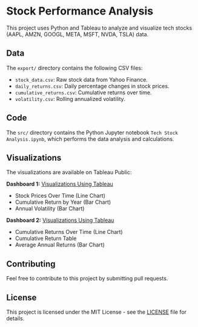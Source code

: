 # Stock Performance Analysis

This project uses Python and Tableau to analyze and visualize tech stocks (AAPL, AMZN, GOOGL, META, MSFT, NVDA, TSLA) data.

## Data

The `export/` directory contains the following CSV files:

* `stock_data.csv`: Raw stock data from Yahoo Finance.
* `daily_returns.csv`: Daily percentage changes in stock prices.
* `cumulative_returns.csv`: Cumulative returns over time.
* `volatility.csv`: Rolling annualized volatility.

## Code

The `src/` directory contains the Python Jupyter notebook `Tech Stock Analysis.ipynb`, which performs the data analysis and calculations.

## Visualizations

The visualizations are available on Tableau Public:

**Dashboard 1:** [Visualizations Using Tableau](https://public.tableau.com/app/profile/john.lazarus/viz/StockMarketTrends_17402629786650/Dashboard1)

* Stock Prices Over Time (Line Chart)
* Cumulative Return by Year (Bar Chart)
* Annual Volatility (Bar Chart)

**Dashboard 2:** [Visualizations Using Tableau](https://public.tableau.com/app/profile/john.lazarus/viz/StockMarketTrends_17402629786650/Dashboard2)

* Cumulative Returns Over Time (Line Chart)
* Cumulative Return Table
* Average Annual Returns (Bar Chart)

## Contributing

Feel free to contribute to this project by submitting pull requests.

## License

This project is licensed under the MIT License - see the [LICENSE](LICENSE) file for details.
